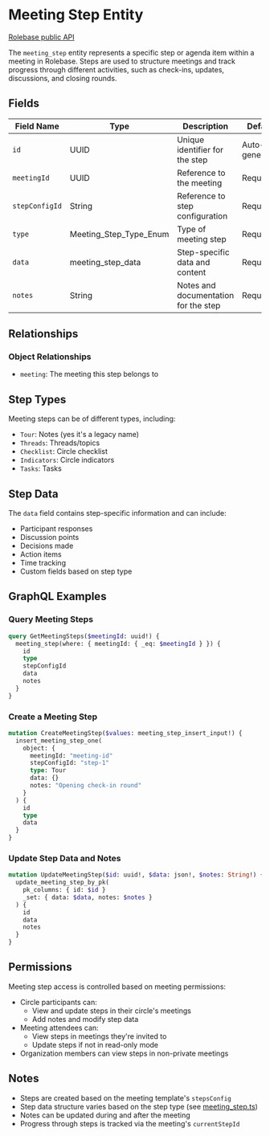 # Meeting Step Entity

[Rolebase public API](../public-api.md)

The `meeting_step` entity represents a specific step or agenda item within a meeting in Rolebase. Steps are used to structure meetings and track progress through different activities, such as check-ins, updates, discussions, and closing rounds.

## Fields

| Field Name     | Type                   | Description                          | Default        |
| -------------- | ---------------------- | ------------------------------------ | -------------- |
| `id`           | UUID                   | Unique identifier for the step       | Auto-generated |
| `meetingId`    | UUID                   | Reference to the meeting             | Required       |
| `stepConfigId` | String                 | Reference to step configuration      | Required       |
| `type`         | Meeting_Step_Type_Enum | Type of meeting step                 | Required       |
| `data`         | meeting_step_data      | Step-specific data and content       | Required       |
| `notes`        | String                 | Notes and documentation for the step | Required       |

## Relationships

### Object Relationships

- `meeting`: The meeting this step belongs to

## Step Types

Meeting steps can be of different types, including:

- `Tour`: Notes (yes it's a legacy name)
- `Threads`: Threads/topics
- `Checklist`: Circle checklist
- `Indicators`: Circle indicators
- `Tasks`: Tasks

## Step Data

The `data` field contains step-specific information and can include:

- Participant responses
- Discussion points
- Decisions made
- Action items
- Time tracking
- Custom fields based on step type

## GraphQL Examples

### Query Meeting Steps

```graphql
query GetMeetingSteps($meetingId: uuid!) {
  meeting_step(where: { meetingId: { _eq: $meetingId } }) {
    id
    type
    stepConfigId
    data
    notes
  }
}
```

### Create a Meeting Step

```graphql
mutation CreateMeetingStep($values: meeting_step_insert_input!) {
  insert_meeting_step_one(
    object: {
      meetingId: "meeting-id"
      stepConfigId: "step-1"
      type: Tour
      data: {}
      notes: "Opening check-in round"
    }
  ) {
    id
    type
    data
  }
}
```

### Update Step Data and Notes

```graphql
mutation UpdateMeetingStep($id: uuid!, $data: json!, $notes: String!) {
  update_meeting_step_by_pk(
    pk_columns: { id: $id }
    _set: { data: $data, notes: $notes }
  ) {
    id
    data
    notes
  }
}
```

## Permissions

Meeting step access is controlled based on meeting permissions:

- Circle participants can:
  - View and update steps in their circle's meetings
  - Add notes and modify step data
- Meeting attendees can:
  - View steps in meetings they're invited to
  - Update steps if not in read-only mode
- Organization members can view steps in non-private meetings

## Notes

- Steps are created based on the meeting template's `stepsConfig`
- Step data structure varies based on the step type (see [meeting_step.ts](/packages/shared/model/meeting_step.ts))
- Notes can be updated during and after the meeting
- Progress through steps is tracked via the meeting's `currentStepId`
